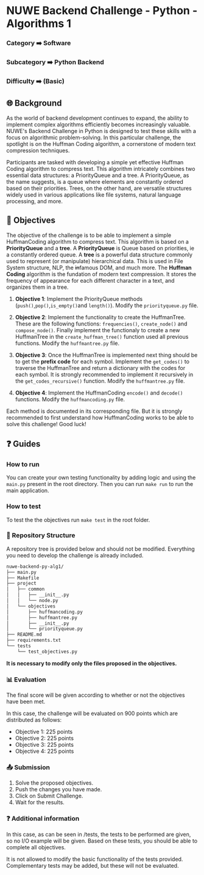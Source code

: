 # NUWE Backend Challenge - Python - Algorithms 1

### Category   ➡️   Software

### Subcategory   ➡️   Python Backend

### Difficulty   ➡️   (Basic)

## 🌐 Background

As the world of backend development continues to expand, the ability to implement complex algorithms efficiently becomes increasingly valuable. NUWE's Backend Challenge in Python is designed to test these skills with a focus on algorithmic problem-solving. In this particular challenge, the spotlight is on the Huffman Coding algorithm, a cornerstone of modern text compression techniques.

Participants are tasked with developing a simple yet effective Huffman Coding algorithm to compress text. This algorithm intricately combines two essential data structures: a PriorityQueue and a tree. A PriorityQueue, as the name suggests, is a queue where elements are constantly ordered based on their priorities. Trees, on the other hand, are versatile structures widely used in various applications like file systems, natural language processing, and more.

## 🎯 Objectives

The objective of the challenge is to be able to implement a simple HuffmanCoding algorithm to compress text. This algorithm is based on a **PriorityQueue** and a **tree**. A **PriorityQueue** is Queue based on priorities, ie a constantly ordered queue.
A **tree** is a powerful data structure commonly used to represent (or manipulate) hierarchical data. This is used in File System structure, NLP, the ~~in~~famous DOM, and much more.
The **Huffman Coding** algorithm is the fundation of modern text compression. It stores the frequency of appearance for each different character in a text, and organizes them in a tree. 


1. **Objective 1**: Implement the PriorityQueue methods (`push()`,`pop()`,`is_empty()`and `length()`). Modify the `priorityqueue.py` file.

2. **Objective 2**: Implement the functionality to create the HuffmanTree. These are the following functions: `frequencies()`, `create_node()` and `compose_node()`. Finally implement the functionaly to create a new HuffmanTree in the `create_huffman_tree()` function used all previous functions. Modify the `huffmantree.py` file.

3. **Objective 3**: Once the HuffmanTree is implemented next thing should be to get the **prefix code** for each symbol. Implement the `get_codes()` to traverse the HuffmanTree and return a dictionary with the codes for each symbol. It is strongly recommended to implement it recursively in the `get_codes_recursive()` function. Modify the `huffmantree.py` file.

4. **Objective 4**: Implement the HuffmanCoding `encode()` and `decode()` functions. Modify the `huffmancoding.py` file.

Each method is documented in its corresponding file. But it is strongly recommended to first understand how HuffmanCoding works to be able to solve this challenge! Good luck!

## ❓ Guides

### How to run

You can create your own testing functionality by adding logic and using the `main.py` present in the root directory.
Then you can run `make run` to run the main application.

### How to test

To test the the objectives run `make test` in the root folder.

### 📂 Repository Structure

A repository tree is provided below and should not be modified. Everything you need to develop the challenge is already included.
```bash
nuwe-backend-py-alg1/
├── main.py
├── Makefile
├── project
│   ├── common
│   │   ├── __init__.py
│   │   └── node.py
│   └── objectives
│       ├── huffmancoding.py
│       ├── huffmantree.py
│       ├── __init__.py
│       └── priorityqueue.py
├── README.md
├── requirements.txt
└── tests
    └── test_objectives.py
```

**It is necessary to modify only the files proposed in the objectives.**

### 📊 Evaluation

The final score will be given according to whether or not the objectives have been met.

In this case, the challenge will be evaluated on 900 points which are distributed as follows:

- Objective 1: 225 points
- Objective 2: 225 points
- Objective 3: 225 points
- Objective 4: 225 points

### 📤 Submission

1. Solve the proposed objectives.
2. Push the changes you have made.
3. Click on Submit Challenge.
4. Wait for the results.

### ❓ Additional information
In this case, as can be seen in /tests, the tests to be performed are given, so no I/O example will be given. Based on these tests, you should be able to complete all objectives.

It is not allowed to modify the basic functionality of the tests provided. Complementary tests may be added, but these will not be evaluated.
